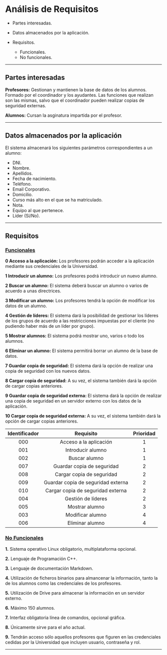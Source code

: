# Análisis de Requisitos

* Partes interesadas.
* Datos almacenados por la aplicación.
* Requisitos.

  * Funcionales.
  * No funcionales.


***

## Partes interesadas

**Profesores:** Gestionan y mantienen la base de datos de los alumnos. Formado por el coordinador y los ayudantes. Las funciones que realizan son las mismas, salvo que el coordinador pueden realizar copias de seguridad externas.

**Alumnos:** Cursan la asginatura impartida por el profesor.


***

## Datos almacenados por la aplicación

El sistema almacenará los siguientes parámetros correspondientes a un alumno:
  * DNI.
  * Nombre.
  * Apellidos.
  * Fecha de nacimiento.
  * Teléfono.
  * Email Corporativo.
  * Domicilio.
  * Curso más alto en el que se ha matriculado.
  * Nota.
  * Equipo al que pertenece.
  * Líder (Sí/No).


***

## Requisitos

### <ins>Funcionales</ins>

  **0 Acceso a la aplicación:** Los profesores podrán acceder a la aplicación mediante sus credenciales de la Universidad. 

  **1 Introducir un alumno:** Los profesores podrá introducir un nuevo alumno.
  
  **2 Buscar un alumno:** El sistema deberá buscar un alumno o varios de acuerdo a unas directrices.
  
  **3 Modificar un alumno:** Los profesores tendrá la opción de modificar los datos de un alumno.
 
  **4 Gestión de líderes:** El sistema dará la posibilidad de gestionar los líderes de los grupos de acuerdo a las restricciones impuestas por el cliente (no pudiendo haber más de un líder por grupo).
  
  **5 Mostrar alumnos:** El sistema podrá mostrar uno, varios o todo los alumnos.
  
  **6 Eliminar un alumno:** El sistema permitirá borrar un alumno de la base de datos.
  
  **7 Guardar copia de seguridad:** El sistema dará la opción de realizar una copia de seguridad con los nuevos datos.
  
  **8 Cargar copia de seguridad:** A su vez, el sistema también dará la opción de cargar copias anteriores.

  **9 Guardar copia de seguridad externa:** El sistema dará la opción de realizar una copia de seguridad en un servidor externo con los datos de la aplicación.
  
  **10 Cargar copia de seguridad externa:** A su vez, el sistema también dará la opción de cargar copias anteriores.
 
  
   Identificador | Requisito | Prioridad
   :--:|:--:|:--:
   000|Acceso a la aplicación|1
   001|Introducir alumno|1
   002|Buscar alumno|1
   007|Guardar copia de seguridad|2
   008|Cargar copia de seguridad|2
   009|Guardar copia de seguridad externa|2
   010|Cargar copia de seguridad externa|2
   004|Gestión de líderes|2
   005|Mostrar alumno|3
   003|Modificar alumno|4
   006|Eliminar alumno|4

 
### <ins>No Funcionales</ins>

  **1.** Sistema operativo Linux obligatorio, multiplataforma opcional.
  
  **2.** Lenguaje de Programación C++.
  
  **3.** Lenguaje de documentación Markdown.
  
  **4.** Utilización de ficheros binarios para almancenar la información, tanto la de los alumnos como las credenciales de los profesores.

  **5.** Utilización de Drive para almacenar la información en un servidor externo.
  
  **6.** Máximo 150 alumnos.
  
  **7.** Interfaz obligatoria línea de comandos, opcional gráfica.
  
  **8.** Únicamente sirve para el año actual.
  
  **9.** Tendrán acceso sólo aquellos profesores que figuren en las credenciales cedidas por la Universidad que incluyen usuario, contraseña y rol.
  

***
